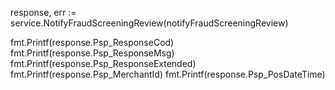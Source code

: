 response, err := service.NotifyFraudScreeningReview(notifyFraudScreeningReview)

fmt.Printf(response.Psp_ResponseCod)
fmt.Printf(response.Psp_ResponseMsg)
fmt.Printf(response.Psp_ResponseExtended)
fmt.Printf(response.Psp_MerchantId)
fmt.Printf(response.Psp_PosDateTime)

